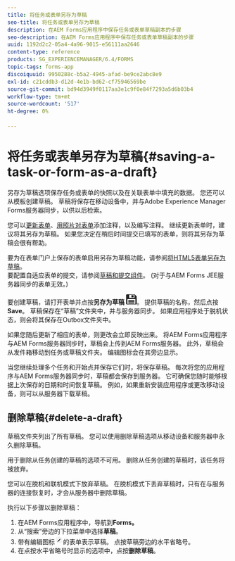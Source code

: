```yaml
---
title: 将任务或表单另存为草稿
seo-title: 将任务或表单另存为草稿
description: 在AEM Forms应用程序中保存任务或表单草稿副本的步骤
seo-description: 在AEM Forms应用程序中保存任务或表单草稿副本的步骤
uuid: 1192d2c2-05a4-4a96-9015-e56111aa2646
content-type: reference
products: SG_EXPERIENCEMANAGER/6.4/FORMS
topic-tags: forms-app
discoiquuid: 9950288c-b5a2-4945-afad-be9ce2abc8e9
exl-id: c21cddb3-d12d-4e1b-bd62-cf75946569be
source-git-commit: bd94d3949f0117aa3e1c9f0e84f7293a5d6b03b4
workflow-type: tm+mt
source-wordcount: '517'
ht-degree: 0%

---
```


# 将任务或表单另存为草稿{#saving-a-task-or-form-as-a-draft}

另存为草稿选项保存任务或表单的快照以及在关联表单中填充的数据。 您还可以从模板创建草稿。 草稿将保存在移动设备中，并与Adobe Experience Manager Forms服务器同步，以供以后检索。

您可以[更新表单](/help/forms/using/working-with-form.md)、[用照片对表单](/help/forms/using/add-attachments.md)添加注释，以及编写注释。 继续更新表单时，建议将其另存为草稿。 如果您决定在稍后时间提交已填写的表单，则将其另存为草稿会很有帮助。

要为在表单门户上保存的表单启用另存为草稿功能，请参阅[将HTML5表单另存为草稿](/help/forms/using/saving-html5-form-draft.md)。\
要配置自适应表单的提交，请参阅[草稿和提交组件](/help/forms/using/draft-submission-component.md)。 (对于与AEM Forms JEE服务器同步的表单无效。)

要创建草稿，请打开表单并点按&#x200B;**另存为草稿** ![另存为草稿](assets/save-as-draft.png)。 提供草稿的名称，然后点按&#x200B;**Save**。 草稿保存在“草稿”文件夹中，并与服务器同步。 如果应用程序处于脱机状态，则会将其保存在Outbox文件夹中。

如果您随后更新了相应的表单，则更改会立即反映出来。 将AEM Forms应用程序与AEM Forms服务器同步时，草稿会上传到AEM Forms服务器。 此外，草稿会从发件箱移动到任务或草稿文件夹。 编辑图标会在其旁边显示。

当您继续处理多个任务和开始点并保存它们时，将保存草稿。 每次将您的应用程序与AEM Forms服务器同步时，草稿都会保存到服务器。 它可确保您随时能够根据上次保存的日期和时间恢复草稿。 例如，如果重新安装应用程序或更改移动设备，则可以从服务器下载草稿。

## 删除草稿{#delete-a-draft}

草稿文件夹列出了所有草稿。 您可以使用删除草稿选项从移动设备和服务器中永久删除草稿。

用于删除从任务创建的草稿的选项不可用。 删除从任务创建的草稿时，该任务将被放弃。

您可以在脱机和联机模式下放弃草稿。 在脱机模式下丢弃草稿时，只有在与服务器的连接恢复时，才会从服务器中删除草稿。

执行以下步骤以删除草稿：

1. 在AEM Forms应用程序中，导航到&#x200B;**Forms。**
1. 从“搜索”旁边的下拉菜单中选择&#x200B;**草稿**。
1. 带有编辑图标![edit-draft-app](assets/edit-draft-app.png)的表单表示草稿。 点按草稿旁边的水平省略号。
1. 在点按水平省略号时显示的选项中，点按&#x200B;**删除草稿**。
